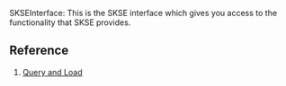 
SKSEInterface: This is the SKSE interface which gives you access to the functionality that SKSE provides.

## Reference

1. [Query and Load](https://github.com/Ryan-rsm-McKenzie/CommonLibSSE/wiki/Query-and-Load)